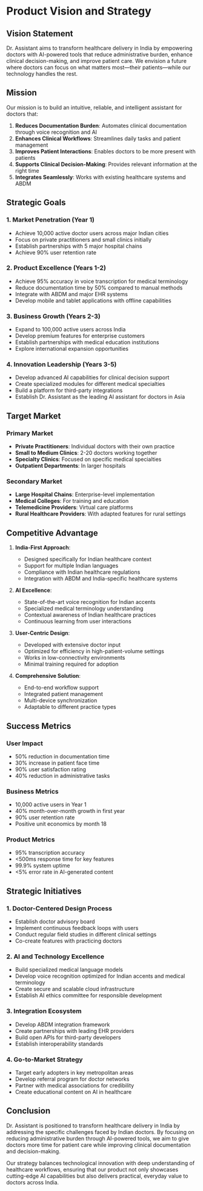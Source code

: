 # Product Vision and Strategy

## Vision Statement

Dr. Assistant aims to transform healthcare delivery in India by empowering doctors with AI-powered tools that reduce administrative burden, enhance clinical decision-making, and improve patient care. We envision a future where doctors can focus on what matters most—their patients—while our technology handles the rest.

## Mission

Our mission is to build an intuitive, reliable, and intelligent assistant for doctors that:

1. **Reduces Documentation Burden**: Automates clinical documentation through voice recognition and AI
2. **Enhances Clinical Workflows**: Streamlines daily tasks and patient management
3. **Improves Patient Interactions**: Enables doctors to be more present with patients
4. **Supports Clinical Decision-Making**: Provides relevant information at the right time
5. **Integrates Seamlessly**: Works with existing healthcare systems and ABDM

## Strategic Goals

### 1. Market Penetration (Year 1)

- Achieve 10,000 active doctor users across major Indian cities
- Focus on private practitioners and small clinics initially
- Establish partnerships with 5 major hospital chains
- Achieve 90% user retention rate

### 2. Product Excellence (Years 1-2)

- Achieve 95% accuracy in voice transcription for medical terminology
- Reduce documentation time by 50% compared to manual methods
- Integrate with ABDM and major EHR systems
- Develop mobile and tablet applications with offline capabilities

### 3. Business Growth (Years 2-3)

- Expand to 100,000 active users across India
- Develop premium features for enterprise customers
- Establish partnerships with medical education institutions
- Explore international expansion opportunities

### 4. Innovation Leadership (Years 3-5)

- Develop advanced AI capabilities for clinical decision support
- Create specialized modules for different medical specialties
- Build a platform for third-party integrations
- Establish Dr. Assistant as the leading AI assistant for doctors in Asia

## Target Market

### Primary Market

- **Private Practitioners**: Individual doctors with their own practice
- **Small to Medium Clinics**: 2-20 doctors working together
- **Specialty Clinics**: Focused on specific medical specialties
- **Outpatient Departments**: In larger hospitals

### Secondary Market

- **Large Hospital Chains**: Enterprise-level implementation
- **Medical Colleges**: For training and education
- **Telemedicine Providers**: Virtual care platforms
- **Rural Healthcare Providers**: With adapted features for rural settings

## Competitive Advantage

1. **India-First Approach**:
   - Designed specifically for Indian healthcare context
   - Support for multiple Indian languages
   - Compliance with Indian healthcare regulations
   - Integration with ABDM and India-specific healthcare systems

2. **AI Excellence**:
   - State-of-the-art voice recognition for Indian accents
   - Specialized medical terminology understanding
   - Contextual awareness of Indian healthcare practices
   - Continuous learning from user interactions

3. **User-Centric Design**:
   - Developed with extensive doctor input
   - Optimized for efficiency in high-patient-volume settings
   - Works in low-connectivity environments
   - Minimal training required for adoption

4. **Comprehensive Solution**:
   - End-to-end workflow support
   - Integrated patient management
   - Multi-device synchronization
   - Adaptable to different practice types

## Success Metrics

### User Impact

- 50% reduction in documentation time
- 30% increase in patient face time
- 90% user satisfaction rating
- 40% reduction in administrative tasks

### Business Metrics

- 10,000 active users in Year 1
- 40% month-over-month growth in first year
- 90% user retention rate
- Positive unit economics by month 18

### Product Metrics

- 95% transcription accuracy
- <500ms response time for key features
- 99.9% system uptime
- <5% error rate in AI-generated content

## Strategic Initiatives

### 1. Doctor-Centered Design Process

- Establish doctor advisory board
- Implement continuous feedback loops with users
- Conduct regular field studies in different clinical settings
- Co-create features with practicing doctors

### 2. AI and Technology Excellence

- Build specialized medical language models
- Develop voice recognition optimized for Indian accents and medical terminology
- Create secure and scalable cloud infrastructure
- Establish AI ethics committee for responsible development

### 3. Integration Ecosystem

- Develop ABDM integration framework
- Create partnerships with leading EHR providers
- Build open APIs for third-party developers
- Establish interoperability standards

### 4. Go-to-Market Strategy

- Target early adopters in key metropolitan areas
- Develop referral program for doctor networks
- Partner with medical associations for credibility
- Create educational content on AI in healthcare

## Conclusion

Dr. Assistant is positioned to transform healthcare delivery in India by addressing the specific challenges faced by Indian doctors. By focusing on reducing administrative burden through AI-powered tools, we aim to give doctors more time for patient care while improving clinical documentation and decision-making.

Our strategy balances technological innovation with deep understanding of healthcare workflows, ensuring that our product not only showcases cutting-edge AI capabilities but also delivers practical, everyday value to doctors across India.
